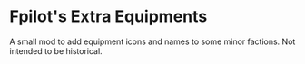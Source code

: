 # Fpilot's Extra Equipments

A small mod to add equipment icons and names to some minor factions. Not intended to be historical.
